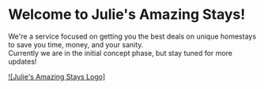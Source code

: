 # Welcome to Julie's Amazing Stays!

We're a service focused on getting you the best deals on unique homestays to save you time, money, and your sanity.  
Currently we are in the initial concept phase, but stay tuned for more updates!

[![Julie's Amazing Stays Logo]](https://github.com/Julies-Amazing-Stays/.github/blob/main/profile/Red_Letters_Transparent_Bg.png)
